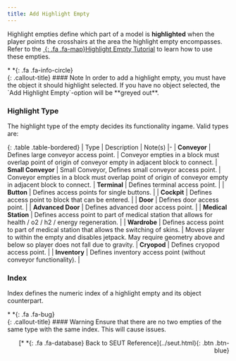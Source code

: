```yaml
---
title: Add Highlight Empty
---
```

Highlight empties define which part of a model is **highlighted** when the player points the crosshairs at the area the highlight empty encompasses. Refer to the [*&nbsp;*{: .fa .fa-map}Highlight Empty Tutorial](/modding-reference/tutorials/tools/3d-modelling/seut/interaction-highlights) to learn how to use these empties.

<div class="callout-block callout-info"><div class="icon-holder">*&nbsp;*{: .fa .fa-info-circle}
</div><div class="content">
{: .callout-title}
#### Note
In order to add a highlight empty, you must have the object it should highlight selected. If you have no object selected, the `Add Highlight Empty`-option will be **greyed out**.
</div></div>

### Highlight Type
The highlight type of the empty decides its functionality ingame. Valid types are:

<div class="table-responsive">

{: .table .table-bordered}
| Type | Description | Note(s)
|-
| **Conveyor** | Defines large conveyor access point. | Conveyor empties in a block must overlap point of origin of conveyor empty in adjacent block to connect.
| **Small Conveyor** | Small Conveyor, Defines small conveyor access point. | Conveyor empties in a block must overlap point of origin of conveyor empty in adjacent block to connect.
| **Terminal** | Defines terminal access point. | 
| **Button** | Defines access points for single buttons. | 
| **Cockpit** | Defines access point to block that can be entered. | 
| **Door** | Defines door access point. | 
| **Advanced Door** | Defines advanced door access point. | 
| **Medical Station** | Defines access point to part of medical station that allows for health / o2 / h2 / energy regeneration. | 
| **Wardrobe** | Defines access point to part of medical station that allows the switching of skins. | Moves player to within the empty and disables jetpack. May require geometry above and below so player does not fall due to gravity.
| **Cryopod** | Defines cryopod access point. | 
| **Inventory** | Defines inventory access point (without conveyor functionality). | 

</div>

### Index
Index defines the numeric index of a highlight empty and its object counterpart.

<div class="callout-block callout-warning"><div class="icon-holder">*&nbsp;*{: .fa .fa-bug}
</div><div class="content">
{: .callout-title}
#### Warning
Ensure that there are no two empties of the same type with the same index. This will cause issues.
</div></div>
<p style="text-align:right">[*&nbsp;*{: .fa .fa-database} Back to SEUT Reference](../seut.html){: .btn .btn-blue}</p>
